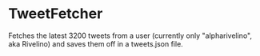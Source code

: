 # TweetFetcher

Fetches the latest 3200 tweets from a user (currently only "alpharivelino", aka Rivelino) and saves them off in a tweets.json file.
